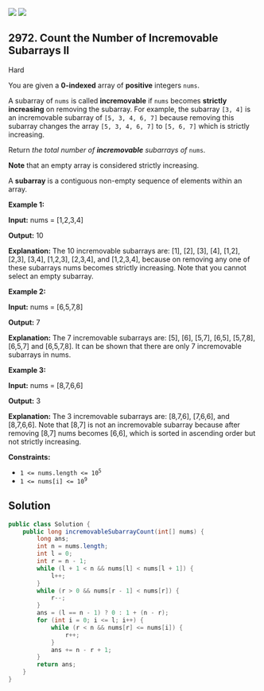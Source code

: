 [![](https://img.shields.io/github/stars/javadev/LeetCode-in-Java?label=Stars&style=flat-square)](https://github.com/javadev/LeetCode-in-Java)
[![](https://img.shields.io/github/forks/javadev/LeetCode-in-Java?label=Fork%20me%20on%20GitHub%20&style=flat-square)](https://github.com/javadev/LeetCode-in-Java/fork)

## 2972\. Count the Number of Incremovable Subarrays II

Hard

You are given a **0-indexed** array of **positive** integers `nums`.

A subarray of `nums` is called **incremovable** if `nums` becomes **strictly increasing** on removing the subarray. For example, the subarray `[3, 4]` is an incremovable subarray of `[5, 3, 4, 6, 7]` because removing this subarray changes the array `[5, 3, 4, 6, 7]` to `[5, 6, 7]` which is strictly increasing.

Return _the total number of **incremovable** subarrays of_ `nums`.

**Note** that an empty array is considered strictly increasing.

A **subarray** is a contiguous non-empty sequence of elements within an array.

**Example 1:**

**Input:** nums = [1,2,3,4]

**Output:** 10

**Explanation:** The 10 incremovable subarrays are: [1], [2], [3], [4], [1,2], [2,3], [3,4], [1,2,3], [2,3,4], and [1,2,3,4], because on removing any one of these subarrays nums becomes strictly increasing. Note that you cannot select an empty subarray.

**Example 2:**

**Input:** nums = [6,5,7,8]

**Output:** 7

**Explanation:** The 7 incremovable subarrays are: [5], [6], [5,7], [6,5], [5,7,8], [6,5,7] and [6,5,7,8]. It can be shown that there are only 7 incremovable subarrays in nums.

**Example 3:**

**Input:** nums = [8,7,6,6]

**Output:** 3

**Explanation:** The 3 incremovable subarrays are: [8,7,6], [7,6,6], and [8,7,6,6]. Note that [8,7] is not an incremovable subarray because after removing [8,7] nums becomes [6,6], which is sorted in ascending order but not strictly increasing.

**Constraints:**

*   <code>1 <= nums.length <= 10<sup>5</sup></code>
*   <code>1 <= nums[i] <= 10<sup>9</sup></code>

## Solution

```java
public class Solution {
    public long incremovableSubarrayCount(int[] nums) {
        long ans;
        int n = nums.length;
        int l = 0;
        int r = n - 1;
        while (l + 1 < n && nums[l] < nums[l + 1]) {
            l++;
        }
        while (r > 0 && nums[r - 1] < nums[r]) {
            r--;
        }
        ans = (l == n - 1) ? 0 : 1 + (n - r);
        for (int i = 0; i <= l; i++) {
            while (r < n && nums[r] <= nums[i]) {
                r++;
            }
            ans += n - r + 1;
        }
        return ans;
    }
}
```